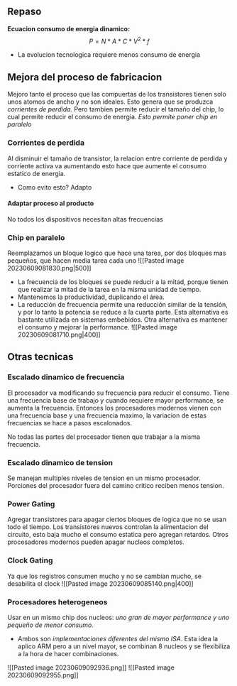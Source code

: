 
## Repaso
**Ecuacion consumo de energia dinamico:** $$P=N*A*C*V^2*f$$
- La evolucion tecnologica requiere menos consumo de energia

## Mejora del proceso de fabricacion
Mejoro tanto el proceso que las compuertas de los transistores tienen solo unos atomos de ancho y no son ideales. Esto genera que se produzca *corrientes de perdida.*
Pero tambien permite reducir el tamaño del chip, lo cual permite reducir el consumo de energia. *Esto permite poner chip en paralelo*
### Corrientes de perdida
Al disminuir el tamaño de transistor, la relacion entre corriente de perdida y corriente activa va aumentando esto hace que aumente el consumo estatico de energia.
- Como evito esto? Adapto
#### Adaptar proceso al producto
No todos los dispositivos necesitan altas frecuencias

### Chip en paralelo
Reemplazamos un bloque logico que hace una tarea, por dos bloques mas pequeños, que hacen media tarea cada uno
![[Pasted image 20230609081830.png|500]]
- La frecuencia de los bloques se puede reducir a la mitad, porque tienen que realizar la mitad de la tarea en la misma unidad de tiempo. 
- Mantenemos la productividad, duplicando el área.
- La reducción de frecuencia permite una reducción similar de la tensión, y por lo tanto la potencia se reduce a la cuarta parte.
Esta alternativa es bastante utilizada en sistemas embebidos.
Otra alternativa es mantener el consumo y mejorar la performance.
![[Pasted image 20230609081710.png|400]]

## Otras tecnicas

### Escalado dinamico de frecuencia
El procesador va modificando su frecuencia para reducir el consumo.
Tiene una frecuencia base de trabajo y cuando requiere mayor performance, se aumenta la frecuencia. Entonces los procesadores modernos vienen con una frecuencia base y una frecuencia maximo, la variacion de estas frecuencias se hace a pasos escalonados.

No todas las partes del procesador tienen que trabajar a la misma frecuencia.


### Escalado dinamico de tension
Se manejan multiples niveles de tension en un mismo procesador. Porciones del procesador fuera del camino critico reciben menos tension.

### Power Gating
Agregar transistores para apagar ciertos bloques de logica que no se usan todo el tiempo. Los transistores nuevos controlan la alimentacion del circuito, esto baja mucho el consumo estatica pero agregan retardos.
Otros procesadores modernos pueden apagar nucleos completos.

### Clock Gating
Ya que los registros consumen mucho y no se cambian mucho, se desabilita el clock
![[Pasted image 20230609085140.png|400]]

### Procesadores heterogeneos
Usar en un mismo chip dos nucleos: *uno gran de mayor performance y uno pequeño de menor consumo.*
- Ambos son *implementaciones diferentes del mismo ISA*.
Esta idea la aplico ARM pero a un nivel mayor, se combinan 8 nucleos y se flexibiliza a la hora de hacer combinaciones.

![[Pasted image 20230609092936.png]]
![[Pasted image 20230609092955.png]]